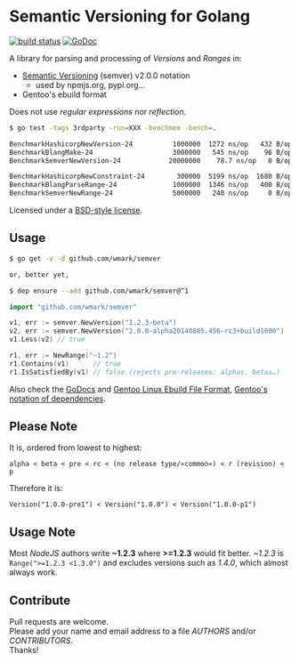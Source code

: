 Semantic Versioning for Golang
==============================

[![build status](https://hub.blitznote.com/mark/semver/badges/master/build.svg)](https://hub.blitznote.com/mark/semver/commits/master)
[![GoDoc](https://godoc.org/github.com/wmark/semver?status.png)](https://godoc.org/github.com/wmark/semver)

A library for parsing and processing of *Versions* and *Ranges* in:

* [Semantic Versioning](http://semver.org/) (semver) v2.0.0 notation
  * used by npmjs.org, pypi.org…
* Gentoo's ebuild format

Does not use *regular expressions* nor *reflection*.

```bash
$ go test -tags 3rdparty -run=XXX -benchmem -bench=.

BenchmarkHashicorpNewVersion-24          1000000  1272 ns/op   432 B/op   5 allocs/op
BenchmarkBlangMake-24                    3000000   545 ns/op    96 B/op   3 allocs/op
BenchmarkSemverNewVersion-24            20000000    78.7 ns/op   0 B/op   0 allocs/op ←

BenchmarkHashicorpNewConstraint-24        300000  5199 ns/op  1680 B/op  18 allocs/op
BenchmarkBlangParseRange-24              1000000  1346 ns/op   400 B/op  10 allocs/op
BenchmarkSemverNewRange-24               5000000   240 ns/op     0 B/op   0 allocs/op ←
```

Licensed under a [BSD-style license](LICENSE).

Usage
-----
```bash
$ go get -v -d github.com/wmark/semver

or, better yet,

$ dep ensure --add github.com/wmark/semver@^1
```

```go
import "github.com/wmark/semver"

v1, err := semver.NewVersion("1.2.3-beta")
v2, err := semver.NewVersion("2.0.0-alpha20140805.456-rc3+build1800")
v1.Less(v2) // true

r1, err := NewRange("~1.2")
r1.Contains(v1)      // true
r1.IsSatisfiedBy(v1) // false (rejects pre-releases: alphas, betas…)
```

Also check the [GoDocs](http://godoc.org/github.com/wmark/semver)
and [Gentoo Linux Ebuild File Format](http://devmanual.gentoo.org/ebuild-writing/file-format/),
[Gentoo's notation of dependencies](http://devmanual.gentoo.org/general-concepts/dependencies/).

Please Note
-----------

It is, ordered from lowest to highest:

    alpha < beta < pre < rc < (no release type/»common«) < r (revision) < p

Therefore it is:

    Version("1.0.0-pre1") < Version("1.0.0") < Version("1.0.0-p1")

Usage Note
----------

Most *NodeJS* authors write **~1.2.3** where **>=1.2.3** would fit better.
*~1.2.3* is ```Range(">=1.2.3 <1.3.0")``` and excludes versions such as *1.4.0*,
which almost always work.

Contribute
----------

Pull requests are welcome.  
Please add your name and email address to a file *AUTHORS* and/or *CONTRIBUTORS*.  
Thanks!
